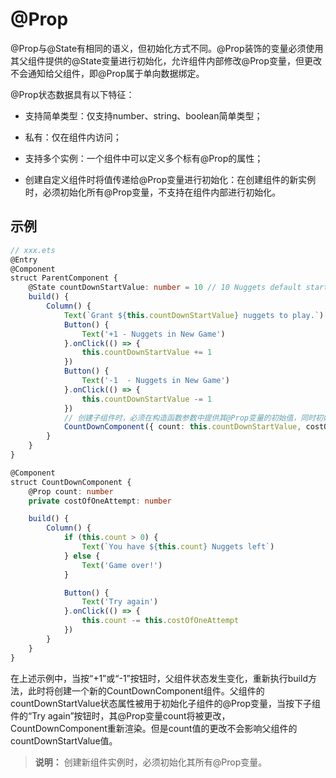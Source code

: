 # @Prop

@Prop与@State有相同的语义，但初始化方式不同。@Prop装饰的变量必须使用其父组件提供的@State变量进行初始化，允许组件内部修改@Prop变量，但更改不会通知给父组件，即@Prop属于单向数据绑定。

@Prop状态数据具有以下特征：


- 支持简单类型：仅支持number、string、boolean简单类型；

- 私有：仅在组件内访问；

- 支持多个实例：一个组件中可以定义多个标有@Prop的属性；

- 创建自定义组件时将值传递给@Prop变量进行初始化：在创建组件的新实例时，必须初始化所有@Prop变量，不支持在组件内部进行初始化。


## 示例

```ts
// xxx.ets
@Entry
@Component
struct ParentComponent {
    @State countDownStartValue: number = 10 // 10 Nuggets default start value in a Game
    build() {
        Column() {
            Text(`Grant ${this.countDownStartValue} nuggets to play.`)
            Button() {
                Text('+1 - Nuggets in New Game')
            }.onClick(() => {
                this.countDownStartValue += 1
            })
            Button() {
                Text('-1  - Nuggets in New Game')
            }.onClick(() => {
                this.countDownStartValue -= 1
            })
            // 创建子组件时，必须在构造函数参数中提供其@Prop变量的初始值，同时初始化常规变量CostOfOneAttump（非Prop）
            CountDownComponent({ count: this.countDownStartValue, costOfOneAttempt: 2})
        }
    }
}

@Component
struct CountDownComponent {
    @Prop count: number
    private costOfOneAttempt: number

    build() {
        Column() {
            if (this.count > 0) {
                Text(`You have ${this.count} Nuggets left`)
            } else {
                Text('Game over!')
            }

            Button() {
                Text('Try again')
            }.onClick(() => {
                this.count -= this.costOfOneAttempt
            })
        }
    }
}
```

在上述示例中，当按“+1”或“-1”按钮时，父组件状态发生变化，重新执行build方法，此时将创建一个新的CountDownComponent组件。父组件的countDownStartValue状态属性被用于初始化子组件的@Prop变量，当按下子组件的“Try again”按钮时，其@Prop变量count将被更改，CountDownComponent重新渲染。但是count值的更改不会影响父组件的countDownStartValue值。

> **说明：** 
> 创建新组件实例时，必须初始化其所有@Prop变量。
